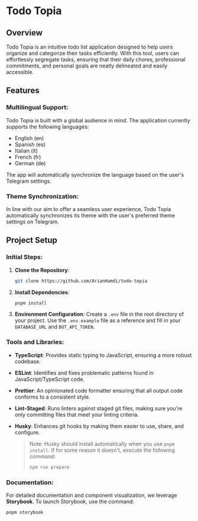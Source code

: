 # Todo Topia

## Overview

Todo Topia is an intuitive todo list application designed to help users organize and categorize their tasks efficiently. With this tool, users can effortlessly segregate tasks, ensuring that their daily chores, professional commitments, and personal goals are neatly delineated and easily accessible.

## Features

### Multilingual Support:

Todo Topia is built with a global audience in mind. The application currently supports the following languages:

- English (en)
- Spanish (es)
- Italian (it)
- French (fr)
- German (de)

The app will automatically synchronize the language based on the user's Telegram settings.

### Theme Synchronization:

In line with our aim to offer a seamless user experience, Todo Topia automatically synchronizes its theme with the user's preferred theme settings on Telegram.

## Project Setup

### Initial Steps:

1. **Clone the Repository**:

   ```bash
   git clone https://github.com/ArianHamdi/todo-topia
   ```

2. **Install Dependencies**:

   ```bash
   pnpm install
   ```

3. **Environment Configuration**:
   Create a `.env` file in the root directory of your project. Use the `.env.example` file as a reference and fill in your `DATABASE_URL` and `BOT_API_TOKEN`.

### Tools and Libraries:

- **TypeScript**: Provides static typing to JavaScript, ensuring a more robust codebase.
- **ESLint**: Identifies and fixes problematic patterns found in JavaScript/TypeScript code.
- **Prettier**: An opinionated code formatter ensuring that all output code conforms to a consistent style.
- **Lint-Staged**: Runs linters against staged git files, making sure you're only committing files that meet your linting criteria.
- **Husky**: Enhances git hooks by making them easier to use, share, and configure.

  > Note: Husky should install automatically when you use `pnpm install`. If for some reason it doesn't, execute the following command:
  >
  > ```bash
  > npm run prepare
  > ```

### Documentation:

For detailed documentation and component visualization, we leverage **Storybook**. To launch Storybook, use the command:

```bash
pnpm storybook
```
